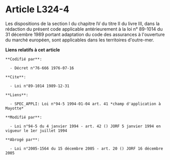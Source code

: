 # Article L324-4

Les dispositions de la section I du chapitre IV du titre II du livre III, dans la rédaction du présent code applicable
antérieurement à la loi n° 89-1014 du 31 décembre 1989 portant adaptation du code des assurances à l'ouverture du marché
européen, sont applicables dans les territoires d'outre-mer.

**Liens relatifs à cet article**

	**Codifié par**:

	  - Décret n°76-666 1976-07-16

	**Cite**:

	  - Loi n°89-1014 1989-12-31

	**Liens**:

	  - SPEC_APPLI: Loi n°94-5 1994-01-04 art. 41 *champ d'application à Mayotte*

	**Modifié par**:

	  - Loi n°94-5 du 4 janvier 1994 - art. 42 () JORF 5 janvier 1994 en vigueur le 1er juillet 1994

	**Abrogé par**:

	  - Loi n°2005-1564 du 15 décembre 2005 - art. 20 () JORF 16 décembre 2005
